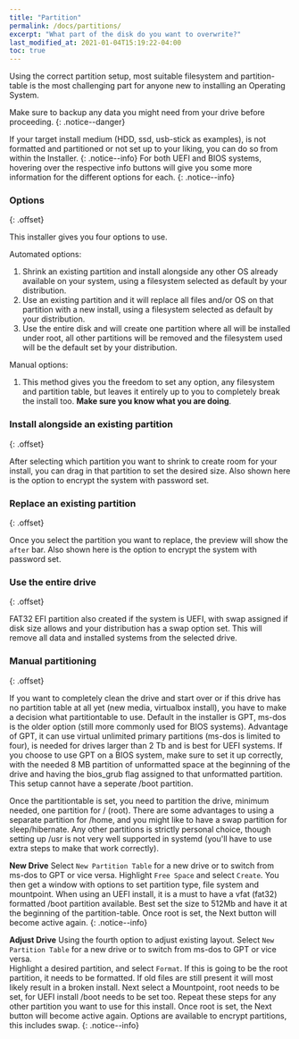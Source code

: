 ```yaml
---
title: "Partition"
permalink: /docs/partitions/
excerpt: "What part of the disk do you want to overwrite?"
last_modified_at: 2021-01-04T15:19:22-04:00
toc: true
---
```


Using the correct partition setup, most suitable filesystem and partition-table is the most challenging part for anyone new to installing an Operating System.

Make sure to back­up any data you might need from your drive before proceeding.
{: .notice--danger}

If your target install medium (HDD, ssd, usb-stick as examples), is not formatted and partitioned or not set up to your liking, you can do so from within the Installer.
{: .notice--info}
For both UEFI and BIOS systems, hovering over the respective info buttons will give you some more information for the different options for each.
{: .notice--info}

### Options
{: .offset}

This installer gives you four options to use.

Automated options:
 1. Shrink an existing partition and install alongside any other OS already available on your system, using a filesystem selected as default by your distribution.
 2. Use an existing partition and it will replace all files and/or OS on that partition with a new install, using a filesystem selected as default by your distribution.
 3. Use the entire disk and will create one partition where all will be installed under root, all other partitions will be removed and the filesystem used will be the default set by your distribution.
 
Manual options:
 1. This method gives you the freedom to set any option, any filesystem and partition table, but leaves it entirely up to you to completely break the install too. **Make sure you know what you are doing**.

### Install alongside an existing partition
{: .offset}

After selecting which partition you want to shrink to create room for your install, you can drag in that partition to set the desired size.  Also shown here is the option to encrypt the system with password set.

### Replace an existing partition
{: .offset}

Once you select the partition you want to replace, the preview will show the `after` bar.  Also shown here is the option to encrypt the system with password set.

### Use the entire drive
{: .offset}

FAT32 EFI partition also created if the system is UEFI, with swap assigned if disk size allows and your distribution has a swap option set.  This will remove all data and installed systems from the selected drive.

### Manual partitioning
{: .offset}

If you want to completely clean the drive and start over or if this drive has no partition table at all yet (new media, virtualbox install), you have to make a decision what partitiontable to use. Default in the installer is GPT, ms-dos is the older option (still more commonly used for BIOS systems). Advantage of GPT, it can use virtual unlimited primary partitions (ms-dos is limited to four), is needed for drives larger than 2 Tb and is best for UEFI systems. If you choose to use GPT on a BIOS system, make sure to set it up correctly, with the needed 8 MB partition of unformatted space at the beginning of the drive and having the bios_grub flag assigned to that unformatted partition.  This setup cannot have a seperate /boot partition.

Once the partitiontable is set, you need to partition the drive, minimum needed, one partition for / (root). There are some advantages to using a separate partition for /home, and you might like to have a swap partition for sleep/hibernate. Any other partitions is strictly personal choice, though setting up /usr is not very well supported in systemd (you'll have to use extra steps to make that work correctly).

**New Drive** Select `New Partition Table` for a new drive or to switch from ms-dos to GPT or vice versa.
Highlight `Free Space` and select `Create`.  You then get a window with options to set partition type, file system and mountpoint. When using an UEFI install, it is a must to have a vfat (fat32) formatted /boot partition available. Best set the size to 512Mb and have it at the beginning of the partition-table. Once root is set, the Next button will become active again.
{: .notice--info}

**Adjust Drive** Using the fourth option to adjust existing layout. Select `New Partition Table` for a new drive or to switch from ms-dos to GPT or vice versa.  
Highlight a desired partition, and select `Format`. If this is going to be the root partition, it needs to be formatted. If old files are still present it will most likely result in a broken install. Next select a Mountpoint, root needs to be set, for UEFI install /boot needs to be set too. Repeat these steps for any other partition you want to use for this install. Once root is set, the Next button will become active again. Options are available to encrypt partitions, this includes swap.
{: .notice--info}
